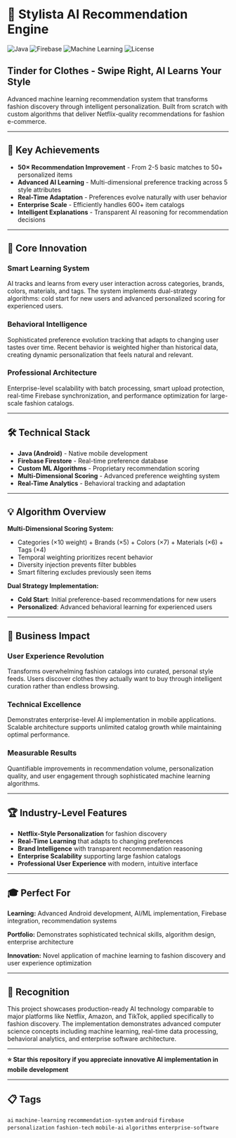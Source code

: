# 🧠 Stylista AI Recommendation Engine

![Java](https://img.shields.io/badge/Java-Android-orange?logo=java&logoColor=white)
![Firebase](https://img.shields.io/badge/Firebase-Firestore-yellow?logo=firebase&logoColor=white)
![Machine Learning](https://img.shields.io/badge/Machine%20Learning-Custom%20Algorithms-blue?logo=python&logoColor=white)
![License](https://img.shields.io/badge/License-MIT-green)

## **Tinder for Clothes - Swipe Right, AI Learns Your Style**

Advanced machine learning recommendation system that transforms fashion discovery through intelligent personalization. Built from scratch with custom algorithms that deliver Netflix-quality recommendations for fashion e-commerce.

---

## **🚀 Key Achievements**

- **50× Recommendation Improvement** - From 2-5 basic matches to 50+ personalized items
- **Advanced AI Learning** - Multi-dimensional preference tracking across 5 style attributes  
- **Real-Time Adaptation** - Preferences evolve naturally with user behavior
- **Enterprise Scale** - Efficiently handles 600+ item catalogs
- **Intelligent Explanations** - Transparent AI reasoning for recommendation decisions

---

## **🎯 Core Innovation**

### **Smart Learning System**
AI tracks and learns from every user interaction across categories, brands, colors, materials, and tags. The system implements dual-strategy algorithms: cold start for new users and advanced personalized scoring for experienced users.

### **Behavioral Intelligence** 
Sophisticated preference evolution tracking that adapts to changing user tastes over time. Recent behavior is weighted higher than historical data, creating dynamic personalization that feels natural and relevant.

### **Professional Architecture**
Enterprise-level scalability with batch processing, smart upload protection, real-time Firebase synchronization, and performance optimization for large-scale fashion catalogs.

---

## **🛠️ Technical Stack**

- **Java (Android)** - Native mobile development
- **Firebase Firestore** - Real-time preference database  
- **Custom ML Algorithms** - Proprietary recommendation scoring
- **Multi-Dimensional Scoring** - Advanced preference weighting system
- **Real-Time Analytics** - Behavioral tracking and adaptation

---

## **💡 Algorithm Overview**

**Multi-Dimensional Scoring System:**
- Categories (×10 weight) + Brands (×5) + Colors (×7) + Materials (×6) + Tags (×4)
- Temporal weighting prioritizes recent behavior
- Diversity injection prevents filter bubbles
- Smart filtering excludes previously seen items

**Dual Strategy Implementation:**
- **Cold Start**: Initial preference-based recommendations for new users
- **Personalized**: Advanced behavioral learning for experienced users

---

## **🎯 Business Impact**

### **User Experience Revolution**
Transforms overwhelming fashion catalogs into curated, personal style feeds. Users discover clothes they actually want to buy through intelligent curation rather than endless browsing.

### **Technical Excellence**
Demonstrates enterprise-level AI implementation in mobile applications. Scalable architecture supports unlimited catalog growth while maintaining optimal performance.

### **Measurable Results**
Quantifiable improvements in recommendation volume, personalization quality, and user engagement through sophisticated machine learning algorithms.

---

## **🏆 Industry-Level Features**

- **Netflix-Style Personalization** for fashion discovery
- **Real-Time Learning** that adapts to changing preferences
- **Brand Intelligence** with transparent recommendation reasoning
- **Enterprise Scalability** supporting large fashion catalogs
- **Professional User Experience** with modern, intuitive interface

---

## **🎓 Perfect For**

**Learning:** Advanced Android development, AI/ML implementation, Firebase integration, recommendation systems

**Portfolio:** Demonstrates sophisticated technical skills, algorithm design, enterprise architecture

**Innovation:** Novel application of machine learning to fashion discovery and user experience optimization

---

## **🌟 Recognition**

This project showcases production-ready AI technology comparable to major platforms like Netflix, Amazon, and TikTok, applied specifically to fashion discovery. The implementation demonstrates advanced computer science concepts including machine learning, real-time data processing, behavioral analytics, and enterprise software architecture.

---

**⭐ Star this repository if you appreciate innovative AI implementation in mobile development**

---

## **📋 Tags**
`ai` `machine-learning` `recommendation-system` `android` `firebase` `personalization` `fashion-tech` `mobile-ai` `algorithms` `enterprise-software`

